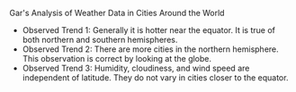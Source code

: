 Gar's Analysis of Weather Data in Cities Around the World

* Observed Trend 1: Generally it is hotter near the equator.  It is true of both northern and southern hemispheres.
* Observed Trend 2: There are more cities in the northern hemisphere.  This observation is correct by looking at the globe.
* Observed Trend 3: Humidity, cloudiness, and wind speed are independent of latitude.  They do not vary in cities closer to the equator.
